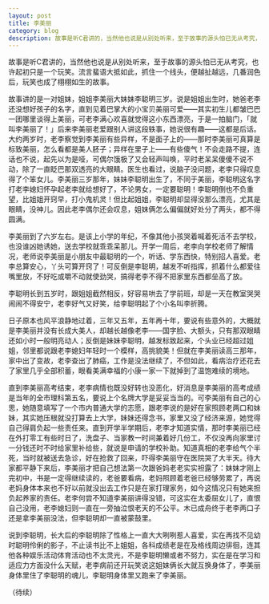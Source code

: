 ```yaml
---
layout: post
title: 李美丽
category: blog
description: 故事是听C君讲的，当然他也说是从别处听来，至于故事的源头怕已无从考究，也许起初只是一个玩笑。流言蜚语大抵如此，抓住一个线头，便越扯越远，几番润色后，玩笑也成了栩栩如生的故事……
---
```

故事是听C君讲的，当然他也说是从别处听来，至于故事的源头怕已无从考究，也许起初只是一个玩笑。流言蜚语大抵如此，抓住一个线头，便越扯越远，几番润色后，玩笑也成了栩栩如生的故事。

故事讲的是一对姐妹，姐姐李美丽大妹妹李聪明三岁。说是姐姐出生时，她爸老李还没想好孩子的名字，直到见着巴掌大的小宝贝美丽可爱——其实初生儿都皱巴巴一团哪里谈得上美丽，可老李满心欢喜就觉得这小东西漂亮，于是一拍脑门，「就叫李美丽了！」后来李美丽老爱跟别人讲这段轶事，她说很有趣——这都是后话。大约两岁时，老李察觉到李美丽有些异样，不是面子上的——那时李美丽可真算是标致美丽，怎么看都是美人胚子；异样在里子上——有些傻气！不会走路不提，连话也不说，起先以为是哑，可偶尔饿极了又会轻声叫唤，平时老呆呆傻傻不说不动，除了一直眨巴那双透亮的大眼睛。医生也看过，说脑子没问题，老李只得叹息得了个笨女儿。李美丽三岁那年，妹妹李聪明出生了，不同于美丽，李聪明这名字打老李媳妇怀孕起老李就给想好了，不论男女，一定要聪明！李聪明倒也不负重望，比姐姐开窍早，打小鬼机灵！但比起姐姐，李聪明却显得没那么漂亮，尤其是眼睛，没神儿。因此老李偶尔还会叹息，姐妹俩怎么偏偏就好处分了两头，都不得圆满。

李美丽到了六岁左右。是该上小学的年纪，不像其他小孩哭着喊着死活不去学校，也没谁凶她诱她，送去学校就乖乖呆那儿。开学一周后，老李向学校老师了解情况，老师说李美丽是小朋友中最聪明的一个，听话、学东西快，特别招人喜爱。老李总算安心，丫头可算开窍了！可反倒是李聪明，越发不听指挥，抓着什么都爱往嘴里放，不好吃或嚼不动就使劲哭，搞得老李不得不把家里东西都垒高了放。

李聪明长到五岁时，跟姐姐截然相反，好容易哄去了学前班，却是一天在教室哭哭闹闹不得安宁，老李好气又好笑，给李聪明起了个小名叫李折腾。

日子原本也风平浪静地过着，三年又五年，五年再十年，要说有些意外的，大概就是李美丽并没有长成大美人，却越长越像老李——国字脸、大额头，只有那双眼睛还如小时一般明亮动人；反倒是妹妹李聪明，越发标致起来，个头业已经超过姐姐，邻里都说跟老李媳妇年轻时一个模样，高挑貌美！但就在李美丽读高三那年，家中出了变故，老李查出了肺癌，工作是没法继续了，不但如此，看病治疗还花去了家里几乎全部积蓄，眼看美满幸福的小康一家一下就掉到了温饱难续的境地。

直到李美丽高考结束，老李病情也既没好转也没恶化，好消息是李美丽的高考成绩是当年的全市理科第五名，要说上个名牌大学是妥妥当当的。可李美丽有自己的心思，她随意填写了一个市内普通大学的志愿，跟老李说的是好在家照顾老两口和妹妹，其实她压根就没打算去上大学，妹妹还得念书，家里又没了经济来源，她觉得自己得肩负起一些责任来。直到开学半学期后，老李才知道实情，那时李美丽已经在外打零工有些时日了，洗盘子、当家教一时间兼着好几份工，不仅没再向家里讨一分钱还时不时给家里补给些，就说是申请的学校补助。知道真相的老李给气个半死，当时就被送去急诊，好在抢救了回来，吓得李美丽守在医院哭了大半天。待大家都平静下来后，李美丽才把自己想法第一次跟爸妈老老实实袒露了：妹妹才刚上完初中，书是一定得继续读的，老爸要看病，老妈照顾着老爸已经够劳累了，再说老妈身体本来也不好以前就没出去工作只是在家打理家务，如今这情况只有她来担负起养家的责任。老李何尝不知道李美丽讲得没错，可这实在太委屈女儿了，直恨自己没用，老李媳妇则一直在一旁抽泣恨老天的不公平。木已成舟终于老李两口子还是拿李美丽没法，但李聪明却一直被蒙鼓里。

说到李聪明，长大后的李聪明除了性格上一直大大咧咧惹人喜爱，实在再找不见幼时聪明伶俐的影子，不止读书比不上姐姐，各科成绩老是在及格线周边徘徊，连其他各种娱乐活动体育活动也不太灵光，不是李聪明懒或者不努力，实在是在学习和适应力方面没什么天赋，老李病前还开玩笑说这姐妹俩长大就互换身体了，李美丽身体里住了李聪明的魂儿，李聪明身体里又跑来了李美丽。

（待续）
